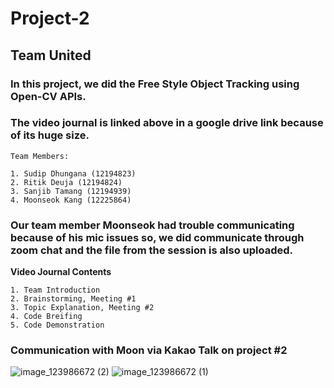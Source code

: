 # Project-2

## Team United 

### In this project, we did the Free Style Object Tracking using Open-CV APIs.

### The video journal is linked above in a google drive link because of its huge size. 

```
Team Members:

1. Sudip Dhungana (12194823)
2. Ritik Deuja (12194824)
3. Sanjib Tamang (12194939)
4. Moonseok Kang (12225864)

```

### Our team member Moonseok had trouble communicating because of his mic issues so, we did communicate through zoom chat and the file from the session is also uploaded. 



**Video Journal Contents**

```
1. Team Introduction
2. Brainstorming, Meeting #1
3. Topic Explanation, Meeting #2
4. Code Breifing
5. Code Demonstration

```

### Communication with Moon via Kakao Talk on project #2 
![image_123986672 (2)](https://user-images.githubusercontent.com/116862146/204128144-bae16f2b-8c01-4003-ba96-58bf98476004.JPG)
![image_123986672 (1)](https://user-images.githubusercontent.com/116862146/204128148-83d99c0f-1944-4172-b5a8-064b9cf41d02.JPG)

